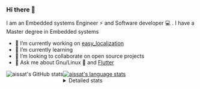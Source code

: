 ### Hi there 👋

I am an Embedded systems Engineer ⚡️ and Software developer 💻 . I have a Master degree in Embedded systems
- 🔭 I’m currently working on [easy_localization](https://pub.dev/packages/easy_localization)
- 🌱 I’m currently learning 
- 👯 I’m looking to collaborate on open source projects
- 💬 Ask me about  Gnu/Linux 🐧 and [Flutter](https://flutter.dev) 

<a href="https://profile-summary-for-github.com/user/aissat">
  <img align="left" height="170px" src="https://github-readme-stats.vercel.app/api?username=aissat&show_icons=true&line_height=27&count_private=true&include_all_commits=true" alt="aissat's GitHub stats"/>
  <img src="https://github-readme-stats.vercel.app/api/top-langs/?username=aissat&hide_langs_below=5&layout=compact" alt="aissat's language stats"/>
</a>

<details>
<summary>Detailed stats</summary>
 

### 🧐 Waka Stats

<!--START_SECTION:waka-->
![Code Time](http://img.shields.io/badge/Code%20Time-4%2C555%20hrs%2016%20mins-blue)

![Profile Views](http://img.shields.io/badge/Profile%20Views-2-blue)

![Lines of code](https://img.shields.io/badge/From%20Hello%20World%20I%27ve%20Written--3%20Million%20lines%20of%20code-blue)

**🐱 My GitHub Data** 

> 🏆 109 Contributions in the Year 2022
 > 
> 📦 45.9 kB Used in GitHub's Storage 
 > 
> 💼 Opted to Hire
 > 
> 📜 161 Public Repositories 
 > 
> 🔑 22 Private Repositories  
 > 
**I'm a Night 🦉** 

```text
🌞 Morning    16 commits     █░░░░░░░░░░░░░░░░░░░░░░░░   3.99% 
🌆 Daytime    84 commits     █████░░░░░░░░░░░░░░░░░░░░   20.95% 
🌃 Evening    144 commits    █████████░░░░░░░░░░░░░░░░   35.91% 
🌙 Night      157 commits    █████████░░░░░░░░░░░░░░░░   39.15%

```
📅 **I'm Most Productive on Friday** 

```text
Monday       19 commits     █░░░░░░░░░░░░░░░░░░░░░░░░   4.74% 
Tuesday      74 commits     ████░░░░░░░░░░░░░░░░░░░░░   18.45% 
Wednesday    47 commits     ███░░░░░░░░░░░░░░░░░░░░░░   11.72% 
Thursday     34 commits     ██░░░░░░░░░░░░░░░░░░░░░░░   8.48% 
Friday       82 commits     █████░░░░░░░░░░░░░░░░░░░░   20.45% 
Saturday     64 commits     ████░░░░░░░░░░░░░░░░░░░░░   15.96% 
Sunday       81 commits     █████░░░░░░░░░░░░░░░░░░░░   20.2%

```


📊 **This Week I Spent My Time On** 

```text
⌚︎ Time Zone: Africa/Algiers

💬 Programming Languages: 
YAML                     10 mins             ████████████████████████░   96.73% 
Python                   0 secs              ░░░░░░░░░░░░░░░░░░░░░░░░░   3.27%

🔥 Editors: 
VS Code                  10 mins             █████████████████████████   100.0%

💻 Operating System: 
Linux                    10 mins             █████████████████████████   100.0%

```

**I Mostly Code in Dart** 

```text
Dart                     24 repos            ████████░░░░░░░░░░░░░░░░░   32.43% 
TypeScript               7 repos             ██░░░░░░░░░░░░░░░░░░░░░░░   9.46% 
Shell                    6 repos             ██░░░░░░░░░░░░░░░░░░░░░░░   8.11% 
C++                      6 repos             ██░░░░░░░░░░░░░░░░░░░░░░░   8.11% 
PHP                      5 repos             █░░░░░░░░░░░░░░░░░░░░░░░░   6.76%

```


**Timeline**

![Chart not found](https://raw.githubusercontent.com/aissat/aissat/master/charts/bar_graph.png) 


 Last Updated on 09/09/2022 00:43:12 UTC
<!--END_SECTION:waka-->

</details>
